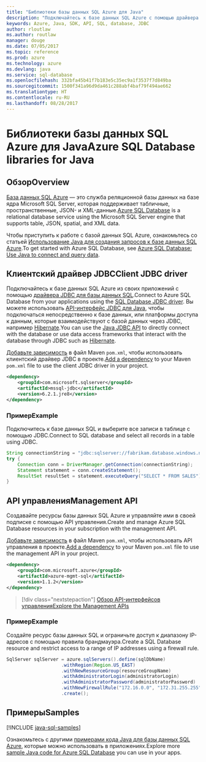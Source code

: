 ```yaml
---
title: "Библиотеки базы данных SQL Azure для Java"
description: "Подключайтесь к базе данных SQL Azure с помощью драйвера JDBC или управляйте экземплярами базы данных Azure SQL помощью API управления."
keywords: Azure, Java, SDK, API, SQL, database, JDBC
author: rloutlaw
ms.author: routlaw
manager: douge
ms.date: 07/05/2017
ms.topic: reference
ms.prod: azure
ms.technology: azure
ms.devlang: java
ms.service: sql-database
ms.openlocfilehash: 332bfa45b41f7b183e5c35ec9a1f3537f7d849ba
ms.sourcegitcommit: 1500f341a96d9da461c288abf4baf79f494ae662
ms.translationtype: HT
ms.contentlocale: ru-RU
ms.lasthandoff: 08/28/2017
---
```

# <a name="azure-sql-database-libraries-for-java"></a><span data-ttu-id="f5ff9-104">Библиотеки базы данных SQL Azure для Java</span><span class="sxs-lookup"><span data-stu-id="f5ff9-104">Azure SQL Database libraries for Java</span></span>

## <a name="overview"></a><span data-ttu-id="f5ff9-105">Обзор</span><span class="sxs-lookup"><span data-stu-id="f5ff9-105">Overview</span></span>

<span data-ttu-id="f5ff9-106">[База данных SQL Azure](/azure/sql-database/sql-database-technical-overview) — это служба реляционной базы данных на базе ядра Microsoft SQL Server, которая поддерживает табличные, пространственные, JSON- и XML-данные.</span><span class="sxs-lookup"><span data-stu-id="f5ff9-106">[Azure SQL Database](/azure/sql-database/sql-database-technical-overview) is a relational database service using the Microsoft SQL Server engine that supports table, JSON, spatial, and XML data.</span></span> 

<span data-ttu-id="f5ff9-107">Чтобы приступить к работе с базой данных SQL Azure, ознакомьтесь со статьей [Использование Java для создания запросов к базе данных SQL Azure](/azure/sql-database/sql-database-connect-query-java).</span><span class="sxs-lookup"><span data-stu-id="f5ff9-107">To get started with Azure SQL Database, see [Azure SQL Database: Use Java to connect and query data](/azure/sql-database/sql-database-connect-query-java).</span></span>

## <a name="client-jdbc-driver"></a><span data-ttu-id="f5ff9-108">Клиентский драйвер JDBC</span><span class="sxs-lookup"><span data-stu-id="f5ff9-108">Client JDBC driver</span></span>

<span data-ttu-id="f5ff9-109">Подключайтесь к базе данных SQL Azure из своих приложений с помощью [драйвера JDBC для базы данных SQL](/sql/connect/jdbc/microsoft-jdbc-driver-for-sql-server).</span><span class="sxs-lookup"><span data-stu-id="f5ff9-109">Connect to Azure SQL Database from your applications using the [SQL Database JDBC driver](/sql/connect/jdbc/microsoft-jdbc-driver-for-sql-server).</span></span> <span data-ttu-id="f5ff9-110">Вы можете использовать [API-интерфейс JDBC для Java](https://docs.oracle.com/javase/8/docs/technotes/guides/jdbc/), чтобы подключаться непосредственно к базе данных, или платформы доступа к данным, которые взаимодействуют с базой данных через JDBC, например [Hibernate](http://hibernate.org/).</span><span class="sxs-lookup"><span data-stu-id="f5ff9-110">You can use the [Java JDBC API](https://docs.oracle.com/javase/8/docs/technotes/guides/jdbc/) to directly connect with the database or use data access frameworks that interact with the database through JDBC such as [Hibernate](http://hibernate.org/).</span></span>

<span data-ttu-id="f5ff9-111">[Добавьте зависимость](https://maven.apache.org/guides/getting-started/index.html#How_do_I_use_external_dependencies) в файл Maven `pom.xml`, чтобы использовать клиентский драйвер JDBC в проекте.</span><span class="sxs-lookup"><span data-stu-id="f5ff9-111">[Add a dependency](https://maven.apache.org/guides/getting-started/index.html#How_do_I_use_external_dependencies) to your Maven `pom.xml` file to use the client JDBC driver in your project.</span></span>


```XML
<dependency>
    <groupId>com.microsoft.sqlserver</groupId>
    <artifactId>mssql-jdbc</artifactId>
    <version>6.2.1.jre8</version>
</dependency>
```   

### <a name="example"></a><span data-ttu-id="f5ff9-112">Пример</span><span class="sxs-lookup"><span data-stu-id="f5ff9-112">Example</span></span>

<span data-ttu-id="f5ff9-113">Подключитесь к базе данных SQL и выберите все записи в таблице с помощью JDBC.</span><span class="sxs-lookup"><span data-stu-id="f5ff9-113">Connect to SQL database and select all records in a table using JDBC.</span></span>

```java
String connectionString = "jdbc:sqlserver://fabrikam.database.windows.net:1433;database=fiber;user=raisa;password=testpass;encrypt=true;hostNameInCertificate=*.database.windows.net;loginTimeout=30;";
try {
    Connection conn = DriverManager.getConnection(connectionString);
    Statement statement = conn.createStatement();
    ResultSet resultSet = statement.executeQuery("SELECT * FROM SALES");
}  
```

## <a name="management-api"></a><span data-ttu-id="f5ff9-114">API управления</span><span class="sxs-lookup"><span data-stu-id="f5ff9-114">Management API</span></span>

<span data-ttu-id="f5ff9-115">Создавайте ресурсы базы данных SQL Azure и управляйте ими в своей подписке с помощью API управления.</span><span class="sxs-lookup"><span data-stu-id="f5ff9-115">Create and manage Azure SQL Database resources in your subscription with the management API.</span></span>   

<span data-ttu-id="f5ff9-116">[Добавьте зависимость](https://maven.apache.org/guides/getting-started/index.html#How_do_I_use_external_dependencies) в файл Maven `pom.xml`, чтобы использовать API управления в проекте.</span><span class="sxs-lookup"><span data-stu-id="f5ff9-116">[Add a dependency](https://maven.apache.org/guides/getting-started/index.html#How_do_I_use_external_dependencies) to your Maven `pom.xml` file to use the management API in your project.</span></span>


```XML
<dependency>
    <groupId>com.microsoft.azure</groupId>
    <artifactId>azure-mgmt-sql</artifactId>
    <version>1.1.2</version>
</dependency>
```

> [!div class="nextstepaction"]
> [<span data-ttu-id="f5ff9-117">Обзор API-интерфейсов управления</span><span class="sxs-lookup"><span data-stu-id="f5ff9-117">Explore the Management APIs</span></span>](/java/api/overview/azure/sql/managementapi)

### <a name="example"></a><span data-ttu-id="f5ff9-118">Пример</span><span class="sxs-lookup"><span data-stu-id="f5ff9-118">Example</span></span>

<span data-ttu-id="f5ff9-119">Создайте ресурс базы данных SQL и ограничьте доступ к диапазону IP-адресов с помощью правила брандмауэра.</span><span class="sxs-lookup"><span data-stu-id="f5ff9-119">Create a SQL Database resource and restrict access to a range of IP addresses using a firewall rule.</span></span>

```java
SqlServer sqlServer = azure.sqlServers().define(sqlDbName)
                    .withRegion(Region.US_EAST)
                    .withNewResourceGroup(resourceGroupName)
                    .withAdministratorLogin(administratorLogin)
                    .withAdministratorPassword(administratorPassword)
                    .withNewFirewallRule("172.16.0.0", "172.31.255.255")
                    .create();
```

## <a name="samples"></a><span data-ttu-id="f5ff9-120">Примеры</span><span class="sxs-lookup"><span data-stu-id="f5ff9-120">Samples</span></span>

[!INCLUDE [java-sql-samples](../docs-ref-conceptual/includes/sql.md)]

<span data-ttu-id="f5ff9-121">Ознакомьтесь с другими [примерами кода Java для базы данных SQL Azure](https://azure.microsoft.com/resources/samples/?platform=java&term=SQL), которые можно использовать в приложениях.</span><span class="sxs-lookup"><span data-stu-id="f5ff9-121">Explore more [sample Java code for Azure SQL Database](https://azure.microsoft.com/resources/samples/?platform=java&term=SQL) you can use in your apps.</span></span>